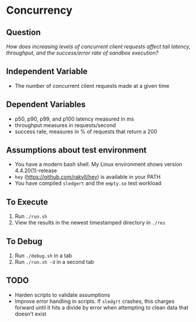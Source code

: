 # Concurrency

## Question

_How does increasing levels of concurrent client requests affect tail latency, throughput, and the success/error rate of sandbox execution?_

## Independent Variable

- The number of concurrent client requests made at a given time

## Dependent Variables

- p50, p90, p99, and p100 latency measured in ms
- throughput measures in requests/second
- success rate, measures in % of requests that return a 200

## Assumptions about test environment

- You have a modern bash shell. My Linux environment shows version 4.4.20(1)-release
- `hey` (https://github.com/rakyll/hey) is available in your PATH
- You have compiled `sledgert` and the `empty.so` test workload

## To Execute

1. Run `./run.sh`
2. View the results in the newest timestamped directory in `./res`

## To Debug

1. Run `./debug.sh` in a tab
2. Run `./run.sh -d` in a second tab

## TODO

- Harden scripts to validate assumptions
- Improve error handling in scripts. If `sledgrt` crashes, this charges forward until it hits a divide by error when attempting to clean data that doesn't exist
